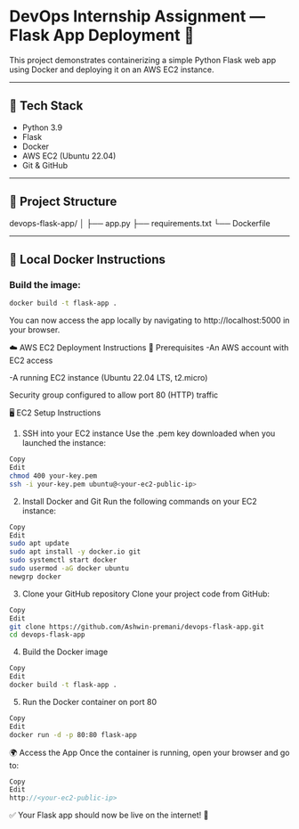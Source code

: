 # DevOps Internship Assignment — Flask App Deployment 🚀

This project demonstrates containerizing a simple Python Flask web app using Docker and deploying it on an AWS EC2 instance.

---

## 🧱 Tech Stack
- Python 3.9
- Flask
- Docker
- AWS EC2 (Ubuntu 22.04)
- Git & GitHub

---

## 📁 Project Structure

devops-flask-app/
│
├── app.py
├── requirements.txt
└── Dockerfile



---

## 🧪 Local Docker Instructions

### Build the image:
```bash
docker build -t flask-app .
```
You can now access the app locally by navigating to http://localhost:5000 in your browser.

☁️ AWS EC2 Deployment Instructions
🔧 Prerequisites
-An AWS account with EC2 access

-A running EC2 instance (Ubuntu 22.04 LTS, t2.micro)

Security group configured to allow port 80 (HTTP) traffic

🖥️ EC2 Setup Instructions
1. SSH into your EC2 instance
Use the .pem key downloaded when you launched the instance:

```bash
Copy
Edit
chmod 400 your-key.pem
ssh -i your-key.pem ubuntu@<your-ec2-public-ip>
```
2. Install Docker and Git
Run the following commands on your EC2 instance:

```bash
Copy
Edit
sudo apt update
sudo apt install -y docker.io git
sudo systemctl start docker
sudo usermod -aG docker ubuntu
newgrp docker
```
3. Clone your GitHub repository
Clone your project code from GitHub:

```bash
Copy
Edit
git clone https://github.com/Ashwin-premani/devops-flask-app.git
cd devops-flask-app
```
4. Build the Docker image
```bash
Copy
Edit
docker build -t flask-app .
```
5. Run the Docker container on port 80
```bash
Copy
Edit
docker run -d -p 80:80 flask-app
```
🌍 Access the App
Once the container is running, open your browser and go to:

```cpp
Copy
Edit
http://<your-ec2-public-ip>
```
✅ Your Flask app should now be live on the internet! 🎉


